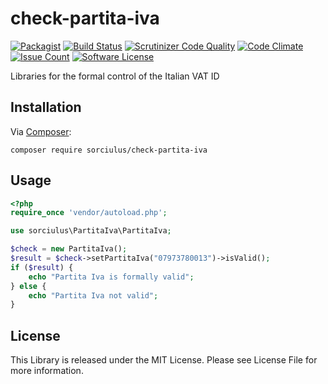 # check-partita-iva
[![Packagist](https://img.shields.io/badge/packagist-0.1.1-lightgrey.svg)](https://packagist.org/packages/sorciulus/check-partita-iva) [![Build Status](https://scrutinizer-ci.com/g/sorciulus/check-partita-iva/badges/build.png?b=master)](https://scrutinizer-ci.com/g/sorciulus/check-partita-iva/build-status/master) [![Scrutinizer Code Quality](https://scrutinizer-ci.com/g/sorciulus/check-partita-iva/badges/quality-score.png?b=master)](https://scrutinizer-ci.com/g/sorciulus/check-partita-iva/?branch=master) [![Code Climate](https://codeclimate.com/github/sorciulus/check-partita-iva/badges/gpa.svg)](https://codeclimate.com/github/sorciulus/check-partita-iva) [![Issue Count](https://codeclimate.com/github/sorciulus/check-partita-iva/badges/issue_count.svg)](https://codeclimate.com/github/sorciulus/check-partita-iva) [![Software License](https://img.shields.io/badge/license-MIT-brightgreen.svg?style=flat-square)](LICENSE)

Libraries for the formal control of the Italian VAT ID

## Installation

Via [Composer](http://getcomposer.org/):

```
composer require sorciulus/check-partita-iva
```
## Usage

```php
<?php
require_once 'vendor/autoload.php';

use sorciulus\PartitaIva\PartitaIva;

$check = new PartitaIva();
$result = $check->setPartitaIva("07973780013")->isValid();
if ($result) {
    echo "Partita Iva is formally valid";
} else {
    echo "Partita Iva not valid";
}   

```
License
----
This Library is released under the MIT License. Please see License File for more information.

